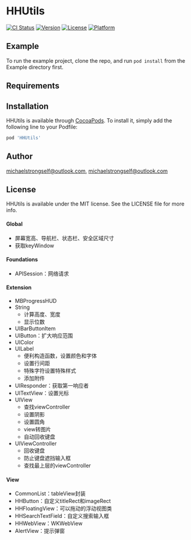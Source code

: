 # HHUtils

[![CI Status](https://img.shields.io/travis/michaelstrongself@outlook.com/HHUtils.svg?style=flat)](https://travis-ci.org/michaelstrongself@outlook.com/HHUtils)
[![Version](https://img.shields.io/cocoapods/v/HHUtils.svg?style=flat)](https://cocoapods.org/pods/HHUtils)
[![License](https://img.shields.io/cocoapods/l/HHUtils.svg?style=flat)](https://cocoapods.org/pods/HHUtils)
[![Platform](https://img.shields.io/cocoapods/p/HHUtils.svg?style=flat)](https://cocoapods.org/pods/HHUtils)

## Example

To run the example project, clone the repo, and run `pod install` from the Example directory first.

## Requirements

## Installation

HHUtils is available through [CocoaPods](https://cocoapods.org). To install
it, simply add the following line to your Podfile:

```ruby
pod 'HHUtils'
```

## Author

michaelstrongself@outlook.com, michaelstrongself@outlook.com

## License

HHUtils is available under the MIT license. See the LICENSE file for more info.

#### Global
- 屏幕宽高、导航栏、状态栏、安全区域尺寸
- 获取keyWindow
#### Foundations
- APISession：网络请求
#### Extension
- MBProgressHUD
- String
    - 计算高度、宽度
    - 显示位数
- UIBarButtonItem
- UIButton：扩大响应范围
- UIColor
- UILabel
    - 便利构造函数，设置颜色和字体
    - 设置行间距
    - 特殊字符设置特殊样式
    - 添加附件
- UIResponder：获取第一响应者
- UITextView：设置光标
- UIView
    - 查找viewController
    - 设置阴影
    - 设置圆角
    - view转图片
    - 自动回收键盘
- UIViewController
    - 回收键盘
    - 防止键盘遮挡输入框
    - 查找最上层的viewController
#### View
- CommonList：tableView封装
- HHButton：自定义titleRect和imageRect
- HHFloatingView：可以拖动的浮动视图类
- HHSearchTextField：自定义搜索输入框
- HHWebView：WKWebView
- AlertView：提示弹窗
